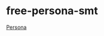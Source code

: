 # free-persona-smt

[Persona](https://github.com/verbes4/free-persona-smt/blob/main/persona/Persona%20Series.md)
